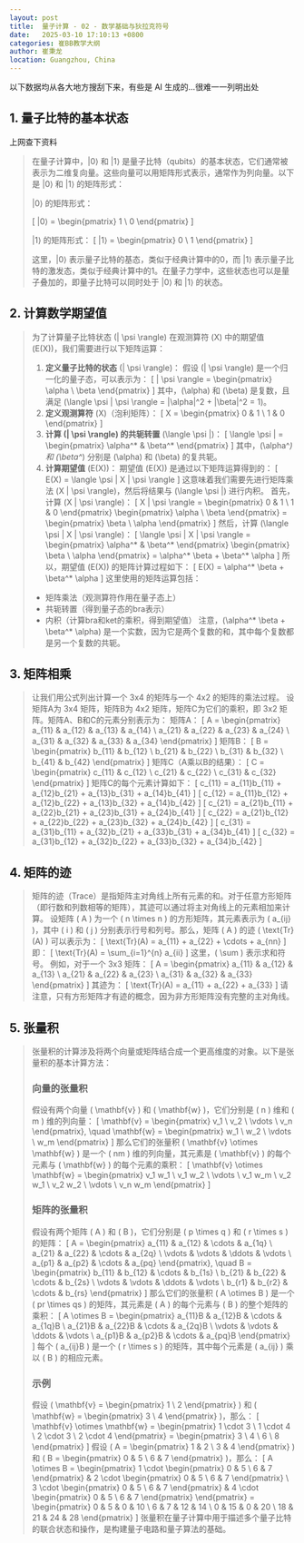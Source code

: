 ```yaml
---
layout: post
title:  量子计算 - 02 - 数学基础与狄拉克符号
date:   2025-03-10 17:10:13 +0800
categories: 崔BB教学大纲
author: 崔秉龙
location: Guangzhou, China
---
```




<head>
    <script src="https://cdn.mathjax.org/mathjax/latest/MathJax.js?config=TeX-AMS-MML_HTMLorMML" type="text/javascript"></script>
    <script type="text/x-mathjax-config">
        MathJax.Hub.Config({
            tex2jax: {
            skipTags: ['script', 'noscript', 'style', 'textarea', 'pre'],
            inlineMath: [['$','$']]
            }
        });
    </script>
</head>


以下数据均从各大地方搜刮下来，有些是 AI 生成的...很难一一列明出处

## 1. 量子比特的基本状态

上网查下资料

> 在量子计算中，|0⟩ 和 |1⟩ 是量子比特（qubits）的基本状态，它们通常被表示为二维复向量。这些向量可以用矩阵形式表示，通常作为列向量。以下是 |0⟩ 和 |1⟩ 的矩阵形式：
>
> |0⟩ 的矩阵形式：
>
> \[ |0⟩ = \begin{pmatrix} 1 \\ 0 \end{pmatrix} \]
>
> |1⟩ 的矩阵形式：
> \[ |1⟩ = \begin{pmatrix} 0 \\ 1 \end{pmatrix} \]
>
> 这里，|0⟩ 表示量子比特的基态，类似于经典计算中的0，而 |1⟩ 表示量子比特的激发态，类似于经典计算中的1。在量子力学中，这些状态也可以是量子叠加的，即量子比特可以同时处于 |0⟩ 和 |1⟩ 的状态。


## 2. 计算数学期望值

> 为了计算量子比特状态 \(| \psi \rangle\) 在观测算符 \(X\) 中的期望值 \(E(X)\)，我们需要进行以下矩阵运算：
> 1. **定义量子比特的状态** \(| \psi \rangle\)：
>    假设 \(| \psi \rangle\) 是一个归一化的量子态，可以表示为：
>    \[
>    | \psi \rangle = \begin{pmatrix} \alpha \\ \beta \end{pmatrix}
>    \]
>    其中，\(\alpha\) 和 \(\beta\) 是复数，且满足 \(\langle \psi | \psi \rangle = |\alpha|^2 + |\beta|^2 = 1\)。
> 2. **定义观测算符** \(X\)（泡利矩阵）：
>    \[
>    X = \begin{pmatrix} 0 & 1 \\ 1 & 0 \end{pmatrix}
>    \]
> 3. **计算 \(| \psi \rangle\) 的共轭转置** \(\langle \psi |\)：
>    \[
>    \langle \psi | = \begin{pmatrix} \alpha^* & \beta^* \end{pmatrix}
>    \]
>    其中，\(\alpha^*\) 和 \(\beta^*\) 分别是 \(\alpha\) 和 \(\beta\) 的复共轭。
> 4. **计算期望值** \(E(X)\)：
>    期望值 \(E(X)\) 是通过以下矩阵运算得到的：
>    \[
>    E(X) = \langle \psi | X | \psi \rangle
>    \]
>    这意味着我们需要先进行矩阵乘法 \(X | \psi \rangle\)，然后将结果与 \(\langle \psi |\) 进行内积。
>    首先，计算 \(X | \psi \rangle\)：
>    \[
>    X | \psi \rangle = \begin{pmatrix} 0 & 1 \\ 1 & 0 \end{pmatrix} \begin{pmatrix} \alpha \\ \beta \end{pmatrix} = \begin{pmatrix} \beta \\ \alpha \end{pmatrix}
>    \]
>    然后，计算 \(\langle \psi | X | \psi \rangle\)：
>    \[
>    \langle \psi | X | \psi \rangle = \begin{pmatrix} \alpha^* & \beta^* \end{pmatrix} \begin{pmatrix} \beta \\ \alpha \end{pmatrix} = \alpha^* \beta + \beta^* \alpha
>    \]
> 所以，期望值 \(E(X)\) 的矩阵计算过程如下：
> \[
> E(X) = \alpha^* \beta + \beta^* \alpha
> \]
> 这里使用的矩阵运算包括：
> - 矩阵乘法（观测算符作用在量子态上）
> - 共轭转置（得到量子态的bra表示）
> - 内积（计算bra和ket的乘积，得到期望值）
> 注意，\(\alpha^* \beta + \beta^* \alpha\) 是一个实数，因为它是两个复数的和，其中每个复数都是另一个复数的共轭。


## 3. 矩阵相乘



> 让我们用公式列出计算一个 3x4 的矩阵与一个 4x2 的矩阵的乘法过程。
> 设矩阵A为 3x4 矩阵，矩阵B为 4x2 矩阵，矩阵C为它们的乘积，即 3x2 矩阵。矩阵A、B和C的元素分别表示为：
> 矩阵A：
> \[ A = \begin{pmatrix}
> a_{11} & a_{12} & a_{13} & a_{14} \\
> a_{21} & a_{22} & a_{23} & a_{24} \\
> a_{31} & a_{32} & a_{33} & a_{34}
> \end{pmatrix} \]
> 矩阵B：
> \[ B = \begin{pmatrix}
> b_{11} & b_{12} \\
> b_{21} & b_{22} \\
> b_{31} & b_{32} \\
> b_{41} & b_{42}
> \end{pmatrix} \]
> 矩阵C（A乘以B的结果）：
> \[ C = \begin{pmatrix}
> c_{11} & c_{12} \\
> c_{21} & c_{22} \\
> c_{31} & c_{32}
> \end{pmatrix} \]
> 矩阵C的每个元素计算如下：
> \[ c_{11} = a_{11}b_{11} + a_{12}b_{21} + a_{13}b_{31} + a_{14}b_{41} \]
> \[ c_{12} = a_{11}b_{12} + a_{12}b_{22} + a_{13}b_{32} + a_{14}b_{42} \]
> \[ c_{21} = a_{21}b_{11} + a_{22}b_{21} + a_{23}b_{31} + a_{24}b_{41} \]
> \[ c_{22} = a_{21}b_{12} + a_{22}b_{22} + a_{23}b_{32} + a_{24}b_{42} \]
> \[ c_{31} = a_{31}b_{11} + a_{32}b_{21} + a_{33}b_{31} + a_{34}b_{41} \]
> \[ c_{32} = a_{31}b_{12} + a_{32}b_{22} + a_{33}b_{32} + a_{34}b_{42} \]


## 4. 矩阵的迹

> 矩阵的迹（Trace）是指矩阵主对角线上所有元素的和。对于任意方形矩阵（即行数和列数相等的矩阵），其迹可以通过将主对角线上的元素相加来计算。
> 设矩阵 \( A \) 为一个 \( n \times n \) 的方形矩阵，其元素表示为 \( a_{ij} \)，其中 \( i \) 和 \( j \) 分别表示行号和列号。那么，矩阵 \( A \) 的迹 \( \text{Tr}(A) \) 可以表示为：
> \[ \text{Tr}(A) = a_{11} + a_{22} + \cdots + a_{nn} \]
> 即：
> \[ \text{Tr}(A) = \sum_{i=1}^{n} a_{ii} \]
> 这里，\( \sum \) 表示求和符号。
> 例如，对于一个 3x3 矩阵：
> \[ A = \begin{pmatrix}
> a_{11} & a_{12} & a_{13} \\
> a_{21} & a_{22} & a_{23} \\
> a_{31} & a_{32} & a_{33}
> \end{pmatrix} \]
> 其迹为：
> \[ \text{Tr}(A) = a_{11} + a_{22} + a_{33} \]
> 请注意，只有方形矩阵才有迹的概念，因为非方形矩阵没有完整的主对角线。

## 5. 张量积

> 张量积的计算涉及将两个向量或矩阵结合成一个更高维度的对象。以下是张量积的基本计算方法：
> ### 向量的张量积
> 假设有两个向量 \( \mathbf{v} \) 和 \( \mathbf{w} \)，它们分别是 \( n \) 维和 \( m \) 维的列向量：
> \[ \mathbf{v} = \begin{pmatrix} v_1 \\ v_2 \\ \vdots \\ v_n \end{pmatrix}, \quad \mathbf{w} = \begin{pmatrix} w_1 \\ w_2 \\ \vdots \\ w_m \end{pmatrix} \]
> 那么它们的张量积 \( \mathbf{v} \otimes \mathbf{w} \) 是一个 \( nm \) 维的列向量，其元素是 \( \mathbf{v} \) 的每个元素与 \( \mathbf{w} \) 的每个元素的乘积：
> \[ \mathbf{v} \otimes \mathbf{w} = \begin{pmatrix} v_1 w_1 \\ v_1 w_2 \\ \vdots \\ v_1 w_m \\ v_2 w_1 \\ v_2 w_2 \\ \vdots \\ v_n w_m \end{pmatrix} \]
> ### 矩阵的张量积
> 假设有两个矩阵 \( A \) 和 \( B \)，它们分别是 \( p \times q \) 和 \( r \times s \) 的矩阵：
> \[ A = \begin{pmatrix} a_{11} & a_{12} & \cdots & a_{1q} \\ a_{21} & a_{22} & \cdots & a_{2q} \\ \vdots & \vdots & \ddots & \vdots \\ a_{p1} & a_{p2} & \cdots & a_{pq} \end{pmatrix}, \quad B = \begin{pmatrix} b_{11} & b_{12} & \cdots & b_{1s} \\ b_{21} & b_{22} & \cdots & b_{2s} \\ \vdots & \vdots & \ddots & \vdots \\ b_{r1} & b_{r2} & \cdots & b_{rs} \end{pmatrix} \]
> 那么它们的张量积 \( A \otimes B \) 是一个 \( pr \times qs \) 的矩阵，其元素是 \( A \) 的每个元素与 \( B \) 的整个矩阵的乘积：
> \[ A \otimes B = \begin{pmatrix} a_{11}B & a_{12}B & \cdots & a_{1q}B \\ a_{21}B & a_{22}B & \cdots & a_{2q}B \\ \vdots & \vdots & \ddots & \vdots \\ a_{p1}B & a_{p2}B & \cdots & a_{pq}B \end{pmatrix} \]
> 每个 \( a_{ij}B \) 是一个 \( r \times s \) 的矩阵，其中每个元素是 \( a_{ij} \) 乘以 \( B \) 的相应元素。
> ### 示例
> 假设 \( \mathbf{v} = \begin{pmatrix} 1 \\ 2 \end{pmatrix} \) 和 \( \mathbf{w} = \begin{pmatrix} 3 \\ 4 \end{pmatrix} \)，那么：
> \[ \mathbf{v} \otimes \mathbf{w} = \begin{pmatrix} 1 \cdot 3 \\ 1 \cdot 4 \\ 2 \cdot 3 \\ 2 \cdot 4 \end{pmatrix} = \begin{pmatrix} 3 \\ 4 \\ 6 \\ 8 \end{pmatrix} \]
> 假设 \( A = \begin{pmatrix} 1 & 2 \\ 3 & 4 \end{pmatrix} \) 和 \( B = \begin{pmatrix} 0 & 5 \\ 6 & 7 \end{pmatrix} \)，那么：
> \[ A \otimes B = \begin{pmatrix} 1 \cdot \begin{pmatrix} 0 & 5 \\ 6 & 7 \end{pmatrix} & 2 \cdot \begin{pmatrix} 0 & 5 \\ 6 & 7 \end{pmatrix} \\ 3 \cdot \begin{pmatrix} 0 & 5 \\ 6 & 7 \end{pmatrix} & 4 \cdot \begin{pmatrix} 0 & 5 \\ 6 & 7 \end{pmatrix} \end{pmatrix} = \begin{pmatrix} 0 & 5 & 0 & 10 \\ 6 & 7 & 12 & 14 \\ 0 & 15 & 0 & 20 \\ 18 & 21 & 24 & 28 \end{pmatrix} \]
> 张量积在量子计算中用于描述多个量子比特的联合状态和操作，是构建量子电路和量子算法的基础。
